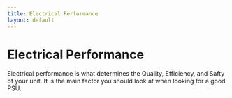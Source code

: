 ```yaml
---
title: Electrical Performance
layout: default
---
```


# Electrical Performance


Electrical performance is what determines the Quality, Efficiency, and Safty of your unit. It is the main factor you should look at when looking for a good PSU.

